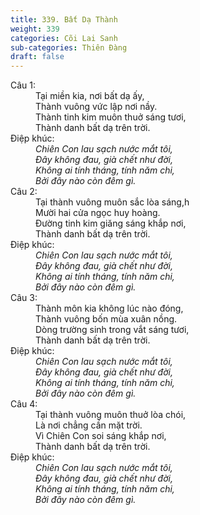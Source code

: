 ```yaml
---
title: 339. Bất Dạ Thành
weight: 339
categories: Cõi Lai Sanh
sub-categories: Thiên Đàng
draft: false
---
```

<dl><dt>Câu 1:</dt><dd data-verse="1">Tại miền kia, nơi bất dạ ấy, <br/>Thành vuông vức lập nơi nầy. <br/>Thành tinh kim muôn thuở sáng tươi, <br/>Thành danh bất dạ trên trời. </dd><dt>Điệp khúc:</dt><dd data-chorus="1"><em>Chiên Con lau sạch nước mắt tôi, <br/>Đây không đau, già chết như đời, <br/>Không ai tính tháng, tính năm chi, <br/>Bởi đây nào còn đêm gì. </em></dd><dt>Câu 2:</dt><dd data-verse="2">Tại thành vuông muôn sắc lòa sáng,h <br/>Mười hai cửa ngọc huy hoàng. <br/>Đường tinh kim giăng sáng khắp nơi, <br/>Thành danh bất dạ trên trời. </dd><dt>Điệp khúc:</dt><dd data-chorus="1"><em>Chiên Con lau sạch nước mắt tôi, <br/>Đây không đau, già chết như đời, <br/>Không ai tính tháng, tính năm chi, <br/>Bởi đây nào còn đêm gì. </em></dd><dt>Câu 3:</dt><dd data-verse="3">Thành môn kia không lúc nào đóng, <br/>Thành vuông bốn mùa xuân nồng. <br/>Dòng trường sinh trong vắt sáng tươi, <br/>Thành danh bất dạ trên trời. </dd><dt>Điệp khúc:</dt><dd data-chorus="1"><em>Chiên Con lau sạch nước mắt tôi, <br/>Đây không đau, già chết như đời, <br/>Không ai tính tháng, tính năm chi, <br/>Bởi đây nào còn đêm gì. </em></dd><dt>Câu 4:</dt><dd data-verse="4">Tại thành vuông muôn thuở lòa chói, <br/>Là nơi chẳng cần mặt trời. <br/>Vì Chiên Con soi sáng khắp nơi, <br/>Thành danh bất dạ trên trời. </dd><dt>Điệp khúc:</dt><dd data-chorus="1"><em>Chiên Con lau sạch nước mắt tôi, <br/>Đây không đau, già chết như đời, <br/>Không ai tính tháng, tính năm chi, <br/>Bởi đây nào còn đêm gì. </em></dd></dl>